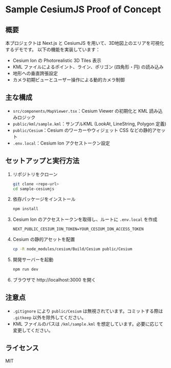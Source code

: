 # Sample CesiumJS Proof of Concept

## 概要
本プロジェクトは Next.js と CesiumJS を用いて、3D地図上のエリアを可視化するデモです。
以下の機能を実装しています：

- Cesium Ion の Photorealistic 3D Tiles 表示
- KML ファイルによるポイント、ライン、ポリゴン (四角形・円) の読み込み
- 地形への垂直誇張設定
- カメラ初期ビューとユーザー操作による動的カメラ制御

## 主な構成
- `src/components/MapViewer.tsx`：Cesium Viewer の初期化と KML 読み込みロジック
- `public/kml/sample.kml`：サンプルKML (LookAt, LineString, Polygon 定義)
- `public/Cesium`：Cesium のワーカーやウィジェット CSS などの静的アセット
- `.env.local`：Cesium Ion アクセストークン設定

## セットアップと実行方法
1. リポジトリをクローン
   ```bash
   git clone <repo-url>
   cd sample-cesiumjs
   ```
2. 依存パッケージをインストール
   ```bash
   npm install
   ```
3. Cesium Ion のアクセストークンを取得し、ルートに `.env.local` を作成
   ```dotenv
   NEXT_PUBLIC_CESIUM_ION_TOKEN=YOUR_CESIUM_ION_ACCESS_TOKEN
   ```
4. Cesium の静的アセットを配置
   ```bash
   cp -R node_modules/cesium/Build/Cesium public/Cesium
   ```
5. 開発サーバーを起動
   ```bash
   npm run dev
   ```
6. ブラウザで http://localhost:3000 を開く

## 注意点
- `.gitignore` により `public/Cesium` は無視されています。コミットする際は `.gitkeep` 以外を除外してください。
- KML ファイルのパスは `/kml/sample.kml` を想定しています。必要に応じて変更してください。

## ライセンス
MIT

